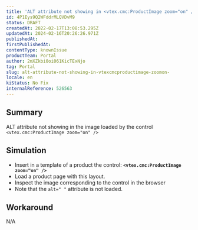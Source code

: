 ```yaml
---
title: 'ALT attribute not showing in <vtex.cmc:ProductImage zoom="on" />'
id: 4P1Eys9Q2WFddrMLQVDvM9
status: DRAFT
createdAt: 2022-02-17T13:08:53.295Z
updatedAt: 2024-02-16T20:26:26.971Z
publishedAt: 
firstPublishedAt: 
contentType: knownIssue
productTeam: Portal
author: 2mXZkbi0oi061KicTExNjo
tag: Portal
slug: alt-attribute-not-showing-in-vtexcmcproductimage-zoomon-
locale: en
kiStatus: No Fix
internalReference: 526563
---
```


## Summary


ALT attribute not showing in the image loaded by the control `<vtex.cmc:ProductImage zoom="on" />`



## Simulation



- Insert in a template of a product the control:  **`<vtex.cmc:ProductImage zoom="on" />`**
- Load a product page with this layout.
- Inspect the image corresponding to the control in the browser
- Note that the `alt=" "` attribute is not loaded.



## Workaround


N/A

